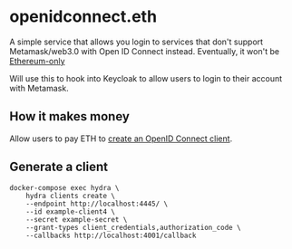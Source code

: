 # openidconnect.eth

A simple service that allows you login to services that don't support Metamask/web3.0 with Open ID Connect instead. Eventually, it won't be [Ethereum-only](https://medium.com/metamask/metamasks-vision-for-multiple-network-support-4ffbee9ec64d)

Will use this to hook into Keycloak to allow users to login to their account with Metamask.

## How it makes money

Allow users to pay ETH to [create an OpenID Connect client](https://www.ory.sh/hydra/docs/guides/oauth2-clients/).

## Generate a client

```
docker-compose exec hydra \
    hydra clients create \
    --endpoint http://localhost:4445/ \
    --id example-client4 \
    --secret example-secret \
    --grant-types client_credentials,authorization_code \
    --callbacks http://localhost:4001/callback
```
